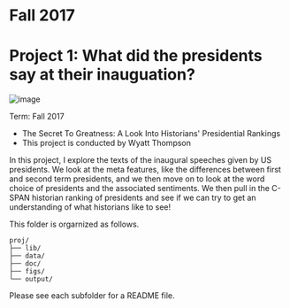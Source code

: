 # Fall 2017
# Project 1: What did the presidents say at their inauguation?

![image](figs/title.jpg)


Term: Fall 2017

+ The Secret To Greatness: A Look Into Historians' Presidential Rankings
+ This project is conducted by Wyatt Thompson

In this project, I explore the texts of the inaugural speeches given by US presidents. 
We look at the meta features, like the differences between first and second term presidents, and we then move on to look at the word choice of presidents and the associated sentiments. We then pull in the C-SPAN historian ranking of presidents and see if we can try to get an understanding of what historians like to see!

This folder is orgarnized as follows.

```
proj/
├── lib/
├── data/
├── doc/
├── figs/
└── output/
```

Please see each subfolder for a README file.
